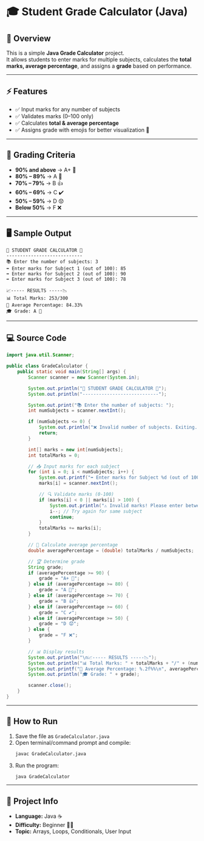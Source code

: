 # 🎓 Student Grade Calculator (Java)

## 📌 Overview
This is a simple **Java Grade Calculator** project.  
It allows students to enter marks for multiple subjects, calculates the **total marks, average percentage**, and assigns a **grade** based on performance.

---

## ⚡ Features
- ✅ Input marks for any number of subjects  
- ✅ Validates marks (0–100 only)  
- ✅ Calculates **total & average percentage**  
- ✅ Assigns grade with emojis for better visualization 🎉  

---

## 🧮 Grading Criteria
- **90% and above** → A+ 🌟  
- **80% – 89%** → A 🎯  
- **70% – 79%** → B 👍  
- **60% – 69%** → C ✔️  
- **50% – 59%** → D 😟  
- **Below 50%** → F ❌  

---

## 🖥️ Sample Output

```
🌟 STUDENT GRADE CALCULATOR 🌟
----------------------------
📚 Enter the number of subjects: 3
➡️ Enter marks for Subject 1 (out of 100): 85
➡️ Enter marks for Subject 2 (out of 100): 90
➡️ Enter marks for Subject 3 (out of 100): 78

📈----- RESULTS -----📉
📊 Total Marks: 253/300
📌 Average Percentage: 84.33%
🎓 Grade: A 🎯
```

---

## 💻 Source Code
```java
import java.util.Scanner;

public class GradeCalculator {
    public static void main(String[] args) {
        Scanner scanner = new Scanner(System.in);

        System.out.println("🌟 STUDENT GRADE CALCULATOR 🌟");
        System.out.println("----------------------------");

        System.out.print("📚 Enter the number of subjects: ");
        int numSubjects = scanner.nextInt();

        if (numSubjects <= 0) {
            System.out.println("❌ Invalid number of subjects. Exiting...");
            return;
        }

        int[] marks = new int[numSubjects];
        int totalMarks = 0;

        // 📥 Input marks for each subject
        for (int i = 0; i < numSubjects; i++) {
            System.out.printf("➡️ Enter marks for Subject %d (out of 100): ", i + 1);
            marks[i] = scanner.nextInt();

            // 🔍 Validate marks (0-100)
            if (marks[i] < 0 || marks[i] > 100) {
                System.out.println("⚠️ Invalid marks! Please enter between 0 and 100.");
                i--; // Try again for same subject
                continue;
            }
            totalMarks += marks[i];
        }

        // 🧮 Calculate average percentage
        double averagePercentage = (double) totalMarks / numSubjects;

        // 🏆 Determine grade
        String grade;
        if (averagePercentage >= 90) {
            grade = "A+ 🌟";
        } else if (averagePercentage >= 80) {
            grade = "A 🎯";
        } else if (averagePercentage >= 70) {
            grade = "B 👍";
        } else if (averagePercentage >= 60) {
            grade = "C ✔️";
        } else if (averagePercentage >= 50) {
            grade = "D 😟";
        } else {
            grade = "F ❌";
        }

        // 📊 Display results
        System.out.println("\n📈----- RESULTS -----📉");
        System.out.println("📊 Total Marks: " + totalMarks + "/" + (numSubjects * 100));
        System.out.printf("📌 Average Percentage: %.2f%%\n", averagePercentage);
        System.out.println("🎓 Grade: " + grade);

        scanner.close();
    }
}
```

---

## 🚀 How to Run
1. Save the file as `GradeCalculator.java`
2. Open terminal/command prompt and compile:
   ```sh
   javac GradeCalculator.java
   ```
3. Run the program:
   ```sh
   java GradeCalculator
   ```

---

## 📂 Project Info
- **Language:** Java ☕  
- **Difficulty:** Beginner 👨‍💻  
- **Topic:** Arrays, Loops, Conditionals, User Input  

